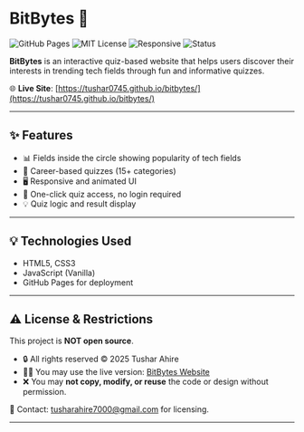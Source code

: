 # BitBytes 🚀  
![GitHub Pages](https://img.shields.io/badge/GitHub%20Pages-Deployed-success?style=flat-square)
![MIT License](https://img.shields.io/badge/license-MIT-green?style=flat-square)
![Responsive](https://img.shields.io/badge/Responsive-Yes-blue?style=flat-square)
![Status](https://img.shields.io/badge/Status-Active-brightgreen?style=flat-square)

**BitBytes** is an interactive quiz-based website that helps users discover their interests in trending tech fields through fun and informative quizzes.

🌐 **Live Site**: [https://tushar0745.github.io/bitbytes/](https://tushar0745.github.io/bitbytes/)

---

## ✨ Features

- 📊 Fields inside the circle showing popularity of tech fields
- 🧠 Career-based quizzes (15+ categories)
- 🖥️ Responsive and animated UI
- 🎯 One-click quiz access, no login required
- 💡 Quiz logic and result display

---

## 💡 Technologies Used

- HTML5, CSS3
- JavaScript (Vanilla)
- GitHub Pages for deployment

---

## ⚠️ License & Restrictions

This project is **NOT open source**.

- 🔒 All rights reserved © 2025 Tushar Ahire
- 🧑‍💻 You may use the live version: [BitBytes Website](https://tushar0745.github.io/bitbytes/)
- ❌ You may **not copy, modify, or reuse** the code or design without permission.

📩 Contact: [tusharahire7000@gmail.com](mailto:tusharahire7000@gmail.com) for licensing.

---

